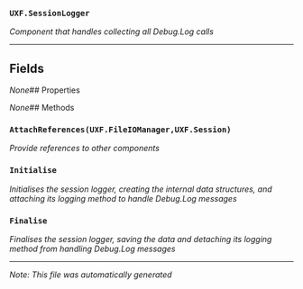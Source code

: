### `UXF.SessionLogger`
*Component that handles collecting all Debug.Log calls*
---
## Fields
*None*## Properties
*None*## Methods
### `AttachReferences(UXF.FileIOManager,UXF.Session)`
*Provide references to other components*
### `Initialise`
*Initialises the session logger, creating the internal data structures, and attaching its logging method to handle Debug.Log messages*
### `Finalise`
*Finalises the session logger, saving the data and detaching its logging method from handling Debug.Log messages*
---
*Note: This file was automatically generated*
